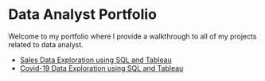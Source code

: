 # Data Analyst Portfolio

Welcome to my portfolio where I provide a walkthrough to all of my projects related to data analyst.

- [Sales Data Exploration using SQL and Tableau](SalesData)
- [Covid-19 Data Exploration using SQL and Tableau](Covid19Data)
